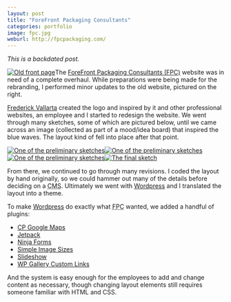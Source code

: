 ```yaml
---
layout: post
title: "ForeFront Packaging Consultants"
categories: portfolio
image: fpc.jpg
weburl: http://fpcpackaging.com/
---
```


_This is a backdated post._

<a href="{{ base.url }}/images/fpc_old.jpg"><img src="{{ base.url }}/images/fpc_old.jpg" class="right half" alt="Old front page" /></a>The [ForeFront Packaging Consultants (FPC)](http://fpcpackaging.com/) website was in need of a complete overhaul.  While preparations were being made for the rebranding, I performed minor updates to the old website, pictured on the right.

[Frederick Vallarta](https://www.linkedin.com/pub/frederick-z-vallarta/32/162/817) created the logo and inspired by it and other professional websites, an employee and I started to redesign the website.  We went through many sketches, some of which are pictured below, until we came across an image (collected as part of a mood/idea board) that inspired the blue waves.  The layout kind of fell into place after that point.

<a href="{{ base.url }}/images/fpc_1.jpg"><img src="{{ base.url }}/images/fpc_1.jpg" class="left quarter" alt="One of the preliminary sketches" /></a><a href="{{ base.url }}/images/fpc_2.jpg"><img src="{{ base.url }}/images/fpc_2.jpg" class="left quarter" alt="One of the preliminary sketches" /></a><a href="{{ base.url }}/images/fpc_3.jpg"><img src="{{ base.url }}/images/fpc_3.jpg" class="left quarter" alt="One of the preliminary sketches" /></a><a href="{{ base.url }}/images/fpc_4.jpg"><img src="{{ base.url }}/images/fpc_4.jpg" class="left quarter" alt="The final sketch" /></a>

From there, we continued to go through many revisions.  I coded the layout by hand originally, so we could hammer out many of the details before deciding on a <abbr title="Content Management System">CMS</abbr>.  Ultimately we went with [Wordpress](http://wordpress.org) and I translated the layout into a theme.

To make [Wordpress](http://wordpress.org) do exactly what <abbr title="ForeFront Packaging Consultants">FPC</abbr> wanted, we added a handful of plugins:

- [CP Google Maps](http://wordpress.dwbooster.com/content-tools/codepeople-post-map)
- [Jetpack](http://wordpress.org/extend/plugins/jetpack/)
- [Ninja Forms](http://wordpress.org/extend/plugins/jetpack/)
- [Simple Image Sizes](https://github.com/Rahe/'simple-image-sizes')
- [Slideshow](http://wordpress.org/extend/plugins/slideshow-jquery-image-gallery/)
- [WP Gallery Custom Links](http://www.fourlightsweb.com/wordpress-plugins/wp-gallery-custom-links/)

And the system is easy enough for the employees to add and change content as necessary, though changing layout elements still requires someone familiar with HTML and CSS.